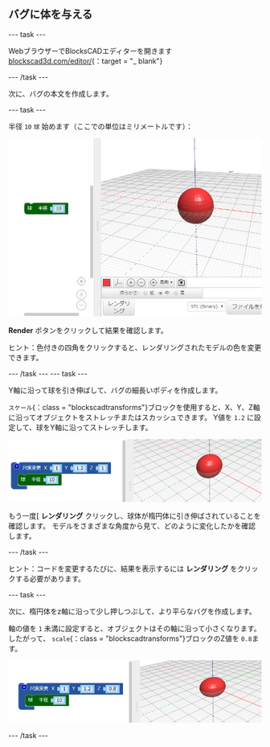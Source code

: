 ## バグに体を与える

--- task ---

WebブラウザーでBlocksCADエディターを開きます [blockscad3d.com/editor/](https://www.blockscad3d.com/editor/){：target = "_ blank"}

--- /task ---

次に、バグの本文を作成します。

--- task ---

半径 `10` `球` 始めます（ここでの単位はミリメートルです）：

![スクリーンショット](images/bug-body-sphere.png)

**Render** ボタンをクリックして結果を確認します。

ヒント：色付きの四角をクリックすると、レンダリングされたモデルの色を変更できます。

--- /task --- --- task ---

Y軸に沿って球を引き伸ばして、バグの細長いボディを作成します。

`スケール`{：class = "blockscadtransforms"}ブロックを使用すると、X、Y、Z軸に沿ってオブジェクトをストレッチまたはスカッシュできます。 Y値を `1.2` に設定して、球をY軸に沿ってストレッチします。

![スクリーンショット](images/bug-body-y.png)

もう一度[ **レンダリング** クリックし、球体が楕円体に引き伸ばされていることを確認します。 モデルをさまざまな角度から見て、どのように変化したかを確認します。

--- /task ---

ヒント：コードを変更するたびに、結果を表示するには **レンダリング** をクリックする必要があります。

--- task ---

次に、楕円体をz軸に沿って少し押しつぶして、より平らなバグを作成します。

軸の値を `1` 未満に設定すると、オブジェクトはその軸に沿って小さくなります。 したがって、 `scale`{：class = "blockscadtransforms"}ブロックのZ値を `0.8`ます。

![スクリーンショット](images/bug-body-z.png)

--- /task ---




